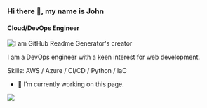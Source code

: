 ### Hi there 👋, my name is John
#### Cloud/DevOps Engineer
![I am GitHub Readme Generator's creator](https://arturssmirnovs.github.io/github-profile-readme-generator/images/banner.png)

I am a DevOps engineer with a keen interest for web development.

Skills: AWS / Azure / CI/CD / Python / IaC 

- 🔭 I’m currently working on this page.

![](https://komarev.com/ghpvc/?username=your-github-username&color=green)
